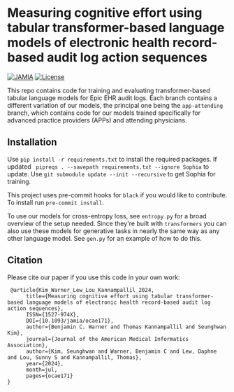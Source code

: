 # Measuring cognitive effort using tabular transformer-based language models of electronic health record-based audit log action sequences
[![JAMIA](https://img.shields.io/badge/JAMIA-ocae171-b31b1b.svg)](https://doi.org/10.1093/jamia/ocae171) [![License](https://img.shields.io/badge/License-AGPLv3-darkgreen.svg)](https://opensource.org/licenses/agpl-v3)

This repo contains code for training and evaluating transformer-based tabular language models for Epic EHR audit logs. Each branch contains a different variation of our models, the principal one being the `app-attending` branch, which contains code for our models trained specifically for advanced practice providers (APPs) and attending physicians.

## Installation
Use `pip install -r requirements.txt` to install the required packages. If updated ` pipreqs . --savepath
requirements.txt --ignore Sophia` to update. Use `git submodule update --init --recursive` to get Sophia for training.

This project uses pre-commit hooks for `black` if you would like to contribute. To install run `pre-commit install`.

To use our models for cross-entropy loss, see `entropy.py` for a broad overview of the setup needed. Since they're built with `transformers` you can also use these models for generative tasks in nearly the same way as any other language model. See `gen.py` for an example of how to do this.

## Citation

Please cite our paper if you use this code in your own work:

```
 @article{Kim_Warner_Lew_Lou_Kannampallil_2024,
      title={Measuring cognitive effort using tabular transformer-based language models of electronic health record-based audit log action sequences},
      ISSN={1527-974X},
      DOI={10.1093/jamia/ocae171},
      author={Benjamin C. Warner and Thomas Kannampallil and Seunghwan Kim},
      journal={Journal of the American Medical Informatics Association},
      author={Kim, Seunghwan and Warner, Benjamin C and Lew, Daphne and Lou, Sunny S and Kannampallil, Thomas},
      year={2024},
      month=jul,
      pages={ocae171} 
}

```

